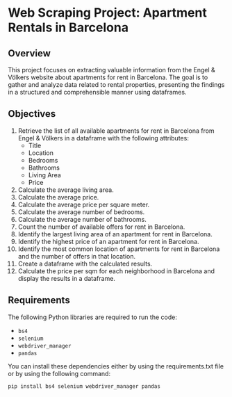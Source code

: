 # Web Scraping Project: Apartment Rentals in Barcelona

## Overview
This project focuses on extracting valuable information from the Engel & Völkers website about apartments for rent in Barcelona. The goal is to gather and analyze data related to rental properties, presenting the findings in a structured and comprehensible manner using dataframes.

## Objectives
1. Retrieve the list of all available apartments for rent in Barcelona from Engel & Völkers in a dataframe with the following attributes:
    - Title
    - Location
    - Bedrooms
    - Bathrooms
    - Living Area
    - Price
2. Calculate the average living area.
3. Calculate the average price.
4. Calculate the average price per square meter.
5. Calculate the average number of bedrooms.
6. Calculate the average number of bathrooms.
7. Count the number of available offers for rent in Barcelona.
8. Identify the largest living area of an apartment for rent in Barcelona.
9. Identify the highest price of an apartment for rent in Barcelona.
10. Identify the most common location of apartments for rent in Barcelona and the number of offers in that location.
11. Create a dataframe with the calculated results.
12. Calculate the price per sqm for each neighborhood in Barcelona and display the results in a dataframe.

## Requirements
The following Python libraries are required to run the code:
- `bs4`
- `selenium`
- `webdriver_manager`
- `pandas`

You can install these dependencies either by using the requirements.txt file or by using the following command:
```sh
pip install bs4 selenium webdriver_manager pandas
